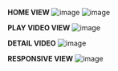 **HOME VIEW**
![image](https://github.com/user-attachments/assets/5cac43dc-3e5a-4062-9905-cfbad546e340)
![image](https://github.com/user-attachments/assets/98a82c3b-f9ee-4af2-9512-fea72b36e4b4)

**PLAY VIDEO VIEW**
![image](https://github.com/user-attachments/assets/ab47b4b4-03a5-485e-848b-2e0707128093)

**DETAIL VIDEO**
![image](https://github.com/user-attachments/assets/55caf6df-851b-4186-93ac-8db3a850d1b4)

**RESPONSIVE VIEW**
![image](https://github.com/user-attachments/assets/54aecd02-b035-4397-9d26-15de60889171)
